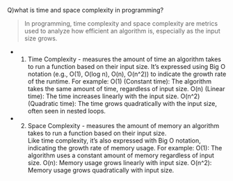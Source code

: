 Q)what is time and space complexity in programming?
> In programming, time complexity and space complexity are metrics used to analyze how efficient an algorithm is,
> especially as the input size grows.
* 1. Time Complexity - measures the amount of time an algorithm takes to run a function based on their input size.
   It’s expressed using Big O notation (e.g., O(1), O(log n), O(n), O(n^2)) to indicate the growth rate of the runtime.
   For example:
   O(1) (Constant time): The algorithm takes the same amount of time, regardless of input size.
   O(n) (Linear time): The time increases linearly with the input size.
   O(n^2) (Quadratic time): The time grows quadratically with the input size, often seen in nested loops.
* 2. Space Complexity - measures the amount of memory an algorithm takes to run a function based on their input size.    
   Like time complexity, it’s also expressed with Big O notation, indicating the growth rate of memory usage.
   For example:
   O(1): The algorithm uses a constant amount of memory regardless of input size.
   O(n): Memory usage grows linearly with input size.
   O(n^2): Memory usage grows quadratically with input size.
